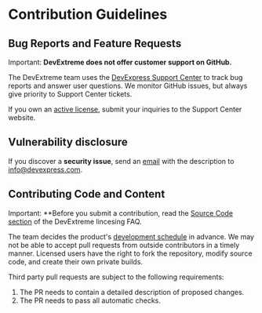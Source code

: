 # Contribution Guidelines

## Bug Reports and Feature Requests

Important: **DevExtreme does not offer customer support on GitHub.**

The DevExtreme team uses the [DevExpress Support Center](https://www.devexpress.com/sc) to track bug reports and answer user questions. We monitor GitHub issues, but always give priority to Support Center tickets.

If you own an [active license](https://js.devexpress.com/Licensing/), submit your inquiries to the Support Center website.

## Vulnerability disclosure

If you discover a **security issue**, send an [email](mailto:info@devexpress.com) with the description to info@devexpress.com.

## Contributing Code and Content

Important: **Before you submit a contribution, read the [Source Code section](https://js.devexpress.com/Licensing/) of the DevExtreme lincesing FAQ.

The team decides the product's [development schedule](https://js.devexpress.com/React/Roadmap/) in advance. We may not be able to accept pull requests from outside contributors in a timely manner. Licensed users have the right to fork the repository, modify source code, and create their own private builds.

Third party pull requests are subject to the following requirements:

1. The PR needs to contain a detailed description of proposed changes.
2. The PR needs to pass all automatic checks.